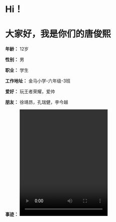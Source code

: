 <h1>Hi！</h1>
<h1>大家好，我是你们的唐俊熙</h1>

**年龄：**
12岁

**性别：**
男

**职业：**
学生

**工作地址：**
金马小学-六年级-3班

**爱好：**
玩王者荣耀，爱帅

**朋友：**
徐靖昂，孔瑞健，李今越

**事迹：**
<video width="280" height="340" controls="controls" autoplay="autoplay">
  <source src="视频/唐俊熙.mp4" type="video/mp4">
</video>
